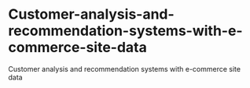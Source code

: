 # Customer-analysis-and-recommendation-systems-with-e-commerce-site-data
Customer analysis and recommendation systems with e-commerce site data
